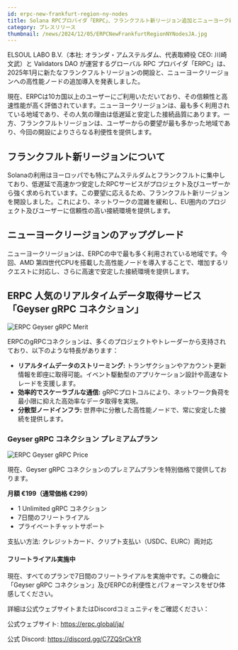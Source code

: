 ```yaml
---
id: erpc-new-frankfurt-region-ny-nodes
title: Solana RPCプロバイダ「ERPC」、フランクフルト新リージョン追加とニューヨーク新ノード導入を発表
category: プレスリリース
thumbnail: /news/2024/12/05/ERPCNewFrankfurtRegionNYNodesJA.jpg
---
```


ELSOUL LABO B.V.（本社: オランダ・アムステルダム、代表取締役 CEO: 川崎文武）と Validators DAO が運営するグローバル RPC プロバイダ「ERPC」は、2025年1月に新たなフランクフルトリージョンの開設と、ニューヨークリージョンへの高性能ノードの追加導入を発表しました。

現在、ERPCは10カ国以上のユーザーにご利用いただいており、その信頼性と高速性能が高く評価されています。ニューヨークリージョンは、最も多く利用されている地域であり、その人気の理由は低遅延と安定した接続品質にあります。一方、フランクフルトリージョンは、ユーザーからの要望が最も多かった地域であり、今回の開設によりさらなる利便性を提供します。

## フランクフルト新リージョンについて

Solanaの利用はヨーロッパでも特にアムステルダムとフランクフルトに集中しており、低遅延で高速かつ安定したRPCサービスがプロジェクト及びユーザーから強く求められています。この要望に応えるため、フランクフルト新リージョンを開設しました。これにより、ネットワークの混雑を緩和し、EU圏内のプロジェクト及びユーザーに信頼性の高い接続環境を提供します。

## ニューヨークリージョンのアップグレード

ニューヨークリージョンは、ERPCの中で最も多く利用されている地域です。今回、AMD 第四世代CPUを搭載した高性能ノードを導入することで、増加するリクエストに対応し、さらに高速で安定した接続環境を提供します。

## ERPC 人気のリアルタイムデータ取得サービス「Geyser gRPC コネクション」

![ERPC Geyser gRPC Merit](/news/2024/11/25/ERPCGeyserMeritJA.jpg)

ERPCのgRPCコネクションは、多くのプロジェクトやトレーダーから支持されており、以下のような特長があります：

- **リアルタイムデータのストリーミング:** トランザクションやアカウント更新情報を即座に取得可能。イベント駆動型のアプリケーション設計や高速なトレードを支援します。
- **効率的でスケーラブルな通信:** gRPCプロトコルにより、ネットワーク負荷を最小限に抑えた高効率なデータ取得を実現。
- **分散型ノードインフラ:** 世界中に分散した高性能ノードで、常に安定した接続を提供します。

### Geyser gRPC コネクション プレミアムプラン

![ERPC Geyser gRPC Price](/news/2024/11/25/ERPCGeyserPriceJA.jpg)

現在、Geyser gRPC コネクションのプレミアムプランを特別価格で提供しております。

**月額 €199（通常価格 €299）**

- 1 Unlimited gRPC コネクション
- 7日間のフリートライアル
- プライベートチャットサポート

支払い方法: クレジットカード、クリプト支払い（USDC、EURC）両対応

#### フリートライアル実施中

現在、すべてのプランで7日間のフリートライアルを実施中です。この機会に「Geyser gRPC コネクション」及びERPCの利便性とパフォーマンスをぜひ体感してください。

詳細は公式ウェブサイトまたはDiscordコミュニティをご確認ください：

公式ウェブサイト: https://erpc.global/ja/

公式 Discord: https://discord.gg/C7ZQSrCkYR
